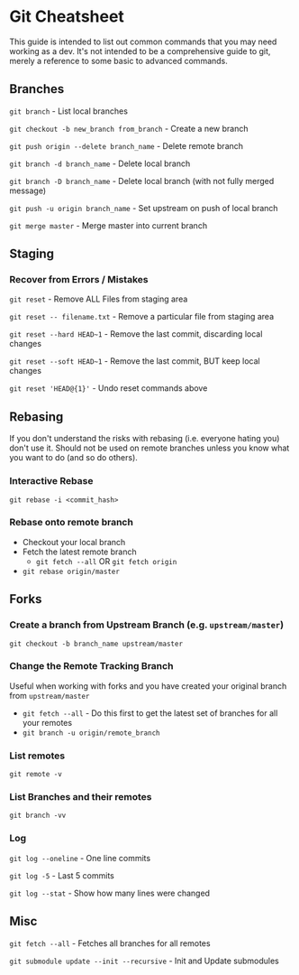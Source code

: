 # Git Cheatsheet

This guide is intended to list out common commands that you may need working as a dev. It's not intended to be a comprehensive guide to git, merely a reference to some basic to advanced commands. 

## Branches

`git branch` - List local branches

`git checkout -b new_branch from_branch` - Create a new branch

`git push origin --delete branch_name` - Delete remote branch

`git branch -d branch_name` - Delete local branch

`git branch -D branch_name` - Delete local branch (with not fully merged message)

`git push -u origin branch_name` - Set upstream on push of local branch

`git merge master` - Merge master into current branch

## Staging

### Recover from Errors / Mistakes

`git reset` -  Remove ALL Files from staging area

`git reset -- filename.txt` - Remove a particular file from staging area

`git reset --hard HEAD~1` - Remove the last commit, discarding local changes

`git reset --soft HEAD~1` - Remove the last commit, BUT keep local changes

`git reset 'HEAD@{1}'` - Undo reset commands above

## Rebasing
If you don't understand the risks with rebasing (i.e. everyone hating you) don't use it. Should not be used on remote branches unless you know what you want to do (and so do others). 

### Interactive Rebase
`git rebase -i <commit_hash>`

### Rebase onto remote branch
- Checkout your local branch
- Fetch the latest remote branch
  - `git fetch --all` OR `git fetch origin`
- `git rebase origin/master`

## Forks

### Create a branch from Upstream Branch (e.g. `upstream/master`)
`git checkout -b branch_name upstream/master`

### Change the Remote Tracking Branch
Useful when working with forks and you have created your original branch from `upstream/master`

- `git fetch --all` - Do this first to get the latest set of branches for all your remotes
- `git branch -u origin/remote_branch`

### List remotes
`git remote -v`

### List Branches and their remotes
`git branch -vv`

### Log

`git log --oneline` - One line commits

`git log -5` - Last 5 commits

`git log --stat` - Show how many lines were changed

## Misc
`git fetch --all` - Fetches all branches for all remotes

`git submodule update --init --recursive` - Init and Update submodules 

